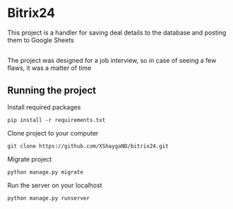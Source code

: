 # Bitrix24

This project is a handler for saving deal details to the database and posting them to Google Sheets

##
The project was designed for a job interview, so in case of seeing a few flaws, it was a matter of time

## Running the project
Install required packages

	pip install -r requirements.txt

Clone project to your computer

	git clone https://github.com/XShaygaND/bitrix24.git

Migrate project

	python manage.py migrate
		
Run the server on your localhost

	python manage.py runserver